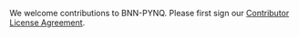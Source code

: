 We welcome contributions to BNN-PYNQ.  Please first sign our <a href="https://www.clahub.com/agreements/Xilinx/BNN-PYNQ"> Contributor License Agreement</a>.
